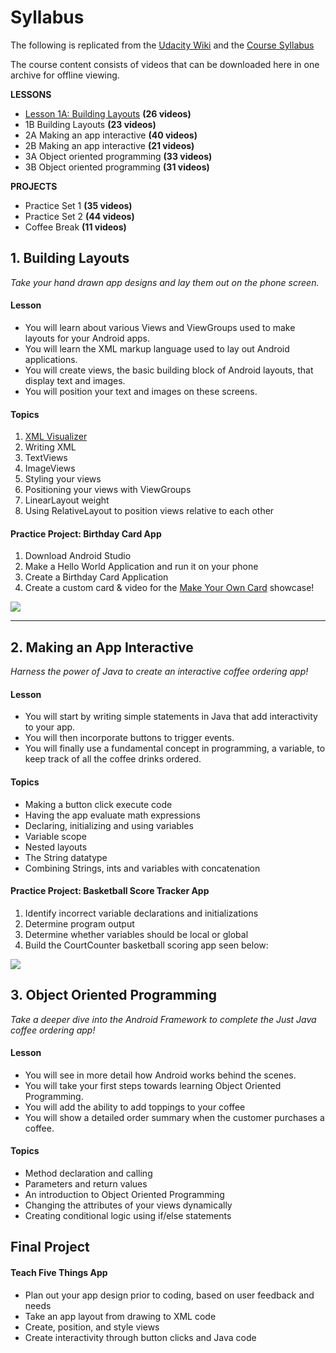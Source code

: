 # Syllabus

The following is replicated from the [Udacity Wiki](https://www.udacity.com/wiki/ud837) and the [Course Syllabus](https://www.udacity.com/course/android-development-for-beginners--ud837)

The course content consists of videos that can be downloaded here in one archive for offline viewing.

**LESSONS**
* [Lesson 1A: Building Layouts](lessons/1a_building_layouts.md) **(26 videos)**
* 1B Building Layouts **(23 videos)**
* 2A Making an app interactive **(40 videos)**
* 2B Making an app interactive **(21 videos)**
* 3A Object oriented programming **(33 videos)**
* 3B Object oriented programming **(31 videos)**

**PROJECTS**
* Practice Set 1 **(35 videos)**
* Practice Set 2 **(44 videos)**
* Coffee Break **(11 videos)**


## 1. Building Layouts

*Take your hand drawn app designs and lay them out on the phone screen.*

#### Lesson
 * You will learn about various Views and ViewGroups used to make layouts for your Android apps. 
 * You will learn the XML markup language used to lay out Android applications. 
 * You will create views, the basic building block of Android layouts, that display text and images. 
 * You will position your text and images on these screens. 

#### Topics
1. [XML Visualizer](http://labs.udacity.com/android-visualizer/#/android/sandbox)
2. Writing XML
2. TextViews 
3. ImageViews
3. Styling your views
4. Positioning your views with ViewGroups
5. LinearLayout weight
6. Using RelativeLayout to position views relative to each other

#### Practice Project: Birthday Card App

1. Download Android Studio
2. Make a Hello World Application and run it on your phone
3. Create a Birthday Card Application
4. Create a custom card & video for the [Make Your Own Card](http://discussions.udacity.com/t/make-your-own-card/19643) showcase!

![](https://lh3.googleusercontent.com/TB8BsLE1YiTXZkirAr-5MXsvKLgWEXCkqUBmEglfJ-XzV-DJVX5ILNYoJuEo6bABORgpXWxP9wm6w1xFoLHb=s500)

---


## 2. Making an App Interactive

*Harness the power of Java to create an interactive coffee ordering app!* 


#### Lesson
* You will start by writing simple statements in Java that add interactivity to your app.
* You will then incorporate buttons to trigger events. 
* You will finally use a fundamental concept in programming, a variable, to keep track of all the coffee drinks ordered.

#### Topics
* Making a button click execute code
* Having the app evaluate math expressions
* Declaring, initializing and using variables
* Variable scope
* Nested layouts
* The String datatype
* Combining Strings, ints and variables with concatenation

#### Practice Project: Basketball Score Tracker App
1. Identify incorrect variable declarations and initializations
2. Determine program output
3. Determine whether variables should be local or global
4. Build the CourtCounter basketball scoring app seen below:

![](https://lh3.googleusercontent.com/Gdjy4z94g7Drzkvm3ow5Y-M5STJ0ddY7n40eJG-_m166FddQXwWw4w3uatD4FUtQ-_bcUI-xY6JXmoSM3Ok=s500)


## 3. Object Oriented Programming

*Take a deeper dive into the Android Framework to complete the Just Java coffee ordering app!* 

#### Lesson
* You will see in more detail how Android works behind the scenes.
* You will take your first steps towards learning Object Oriented Programming. 
* You will add the ability to add toppings to your coffee
* You will show a detailed order summary when the customer purchases a coffee.

#### Topics
* Method declaration and calling
* Parameters and return values
* An introduction to Object Oriented Programming
* Changing the attributes of your views dynamically
* Creating conditional logic using if/else statements


## Final Project

#### Teach Five Things App
* Plan out your app design prior to coding, based on user feedback and needs
* Take an app layout from drawing to XML code
* Create, position, and style views
* Create interactivity through button clicks and Java code